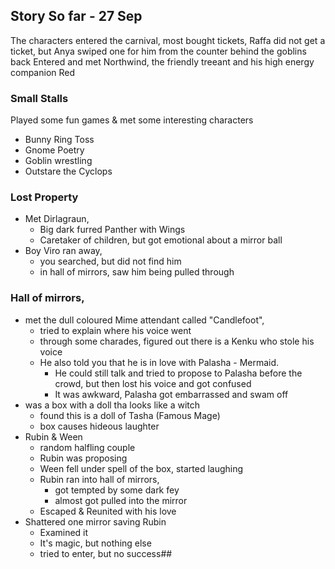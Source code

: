 ## Story So far - 27 Sep

The characters entered the carnival, most bought tickets, Raffa did not get a ticket, but Anya swiped one for him from the counter behind the goblins back
Entered and met Northwind, the friendly treeant and his high energy companion Red

### Small Stalls
Played some fun games & met some interesting characters
- Bunny Ring Toss
- Gnome Poetry 
- Goblin wrestling
- Outstare the Cyclops


### Lost Property 
- Met Dirlagraun, 
	- Big dark furred Panther with Wings
	- Caretaker of children, but got emotional about a mirror ball
- Boy Viro ran away, 
	- you searched, but did not find him
	- in hall of mirrors, saw him being pulled through 

### Hall of mirrors,  
- met the dull coloured Mime attendant called "Candlefoot", 
	- tried to explain where his voice went
	- through some charades, figured out there is a Kenku who stole his voice
	- He also told you that he is in love with Palasha - Mermaid. 
		- He could still talk and tried to propose to Palasha before the crowd, but then lost his voice and got confused
		- It was awkward, Palasha got embarrassed and swam off
- was a box with a doll tha looks like a witch 
	- found this is a doll of Tasha (Famous Mage)
	- box causes hideous laughter
- Rubin & Ween
	- random halfling couple
	- Rubin was proposing 
	- Ween fell under spell of the box, started laughing
	- Rubin ran into hall of mirrors, 
		- got tempted by some dark fey
		- almost got pulled into the mirror
	- Escaped & Reunited with his love
- Shattered one mirror saving Rubin
	- Examined it
	- It's magic, but nothing else
	- tried to enter, but no success## 